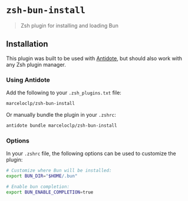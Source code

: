 # `zsh-bun-install`

> Zsh plugin for installing and loading Bun

## Installation

This plugin was built to be used with [Antidote](https://antidote.sh/), but
should also work with any Zsh plugin manager.

### Using Antidote

Add the following to your `.zsh_plugins.txt` file:

```txt
marceloclp/zsh-bun-install
```

Or manually bundle the plugin in your `.zshrc`:

```zsh
antidote bundle marceloclp/zsh-bun-install
```

### Options

In your `.zshrc` file, the following options can be used to customize the plugin:

```zsh
# Customize where Bun will be installed:
export BUN_DIR="$HOME/.bun"

# Enable bun completion:
export BUN_ENABLE_COMPLETION=true
```

